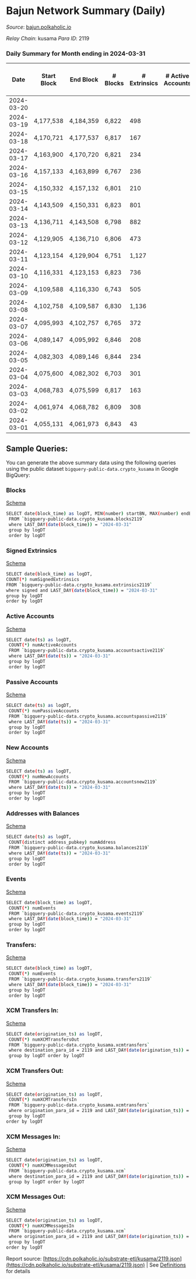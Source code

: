 # Bajun Network Summary (Daily)

_Source_: [bajun.polkaholic.io](https://bajun.polkaholic.io)

*Relay Chain*: kusama
*Para ID*: 2119



### Daily Summary for Month ending in 2024-03-31


| Date    | Start Block | End Block | # Blocks | # Extrinsics | # Active Accounts | # Passive Accounts | # New Accounts | # Addresses | # Events  | # Transfers ($USD) | # XCM Transfers In ($USD) | # XCM Transfers Out ($USD) | # XCM In | # XCM Out | Issues |
|---------|-------------|-----------|----------|--------------|-------------------|--------------------|----------------|-------------|-----------|--------------------|---------------------------|----------------------------|----------|-----------|--------|
| 2024-03-20 |  |  |  |  |  |  |  |  |  |   |   |   |  |  |  |
| 2024-03-19 | 4,177,538 | 4,184,359 | 6,822 | 498 |  |  |  |  | 17,531 | 20  |   |   |  |  |  |
| 2024-03-18 | 4,170,721 | 4,177,537 | 6,817 | 167 |  |  |  |  | 14,917 | 19  |   |   |  |  |  |
| 2024-03-17 | 4,163,900 | 4,170,720 | 6,821 | 234 |  |  |  |  | 15,595 | 15  |   |   |  |  |  |
| 2024-03-16 | 4,157,133 | 4,163,899 | 6,767 | 236 |  |  |  |  | 15,418 | 26  |   |   |  |  |  |
| 2024-03-15 | 4,150,332 | 4,157,132 | 6,801 | 210 |  |  |  |  | 15,346 | 15  |   |   |  |  |  |
| 2024-03-14 | 4,143,509 | 4,150,331 | 6,823 | 801 |  |  |  |  | 19,876 | 56  |   |   |  |  |  |
| 2024-03-13 | 4,136,711 | 4,143,508 | 6,798 | 882 |  |  |  |  | 20,585 | 67  |   |   |  |  |  |
| 2024-03-12 | 4,129,905 | 4,136,710 | 6,806 | 473 |  |  |  |  | 17,196 | 21  |   |   |  |  |  |
| 2024-03-11 | 4,123,154 | 4,129,904 | 6,751 | 1,127 |  |  |  |  | 22,450 | 35  |   |   |  |  |  |
| 2024-03-10 | 4,116,331 | 4,123,153 | 6,823 | 736 |  |  |  |  | 19,299 | 69  |   |   |  |  |  |
| 2024-03-09 | 4,109,588 | 4,116,330 | 6,743 | 505 |  |  |  |  | 17,387 | 73  |   |   |  |  |  |
| 2024-03-08 | 4,102,758 | 4,109,587 | 6,830 | 1,136 |  |  |  |  | 22,601 | 43  |   |   |  |  |  |
| 2024-03-07 | 4,095,993 | 4,102,757 | 6,765 | 372 |  |  |  |  | 16,374 | 107  |   |   |  |  |  |
| 2024-03-06 | 4,089,147 | 4,095,992 | 6,846 | 208 |  |  |  |  | 15,215 | 35  |   |   |  |  |  |
| 2024-03-05 | 4,082,303 | 4,089,146 | 6,844 | 234 |  |  |  |  | 15,523 | 43  |   |   |  |  |  |
| 2024-03-04 | 4,075,600 | 4,082,302 | 6,703 | 301 |  |  |  |  | 15,716 | 41  |   |   |  |  |  |
| 2024-03-03 | 4,068,783 | 4,075,599 | 6,817 | 163 |  |  |  |  | 14,889 | 50  |   |   |  |  |  |
| 2024-03-02 | 4,061,974 | 4,068,782 | 6,809 | 308 |  |  |  |  | 16,029 | 101  |   |   |  |  |  |
| 2024-03-01 | 4,055,131 | 4,061,973 | 6,843 | 43 |  |  |  |  | 14,003 | 18  |   |   |  |  |  |

## Sample Queries:
You can generate the above summary data using the following queries using the public dataset `bigquery-public-data.crypto_kusama` in Google BigQuery:


### Blocks 

[Schema](https://github.com/colorfulnotion/substrate-etl/blob/main/schema/blocks.json)

```bash
SELECT date(block_time) as logDT, MIN(number) startBN, MAX(number) endBN, COUNT(*) numBlocks 
 FROM `bigquery-public-data.crypto_kusama.blocks2119`  
 where LAST_DAY(date(block_time)) = "2024-03-31" 
 group by logDT 
 order by logDT
```

### Signed Extrinsics 

[Schema](https://github.com/colorfulnotion/substrate-etl/blob/main/schema/extrinsics.json)

```bash
SELECT date(block_time) as logDT, 
COUNT(*) numSignedExtrinsics 
FROM `bigquery-public-data.crypto_kusama.extrinsics2119`  
where signed and LAST_DAY(date(block_time)) = "2024-03-31" 
group by logDT 
order by logDT
```

### Active Accounts 

[Schema](https://github.com/colorfulnotion/substrate-etl/blob/main/schema/accountsactive.json)

```bash
SELECT date(ts) as logDT, 
 COUNT(*) numActiveAccounts 
 FROM `bigquery-public-data.crypto_kusama.accountsactive2119` 
 where LAST_DAY(date(ts)) = "2024-03-31" 
 group by logDT 
 order by logDT
```

### Passive Accounts 

[Schema](https://github.com/colorfulnotion/substrate-etl/blob/main/schema/accountspassive.json)

```bash
SELECT date(ts) as logDT, 
 COUNT(*) numPassiveAccounts 
 FROM `bigquery-public-data.crypto_kusama.accountspassive2119` 
 where LAST_DAY(date(ts)) = "2024-03-31" 
 group by logDT 
 order by logDT
```

### New Accounts 

[Schema](https://github.com/colorfulnotion/substrate-etl/blob/main/schema/accountsnew.json)

```bash
SELECT date(ts) as logDT, 
 COUNT(*) numNewAccounts 
 FROM `bigquery-public-data.crypto_kusama.accountsnew2119` 
 where LAST_DAY(date(ts)) = "2024-03-31" 
 group by logDT
 order by logDT
```

### Addresses with Balances 

[Schema](https://github.com/colorfulnotion/substrate-etl/blob/main/schema/balances.json)

```bash
SELECT date(ts) as logDT,
 COUNT(distinct address_pubkey) numAddress 
 FROM `bigquery-public-data.crypto_kusama.balances2119` 
 where LAST_DAY(date(ts)) = "2024-03-31" 
 group by logDT 
 order by logDT
```

### Events 

[Schema](https://github.com/colorfulnotion/substrate-etl/blob/main/schema/events.json)

```bash
SELECT date(block_time) as logDT, 
 COUNT(*) numEvents 
 FROM `bigquery-public-data.crypto_kusama.events2119` 
 where LAST_DAY(date(block_time)) = "2024-03-31" 
 group by logDT 
 order by logDT
```

### Transfers:

[Schema](https://github.com/colorfulnotion/substrate-etl/blob/main/schema/transfers.json)

```bash
SELECT date(block_time) as logDT, 
 COUNT(*) numEvents 
 FROM `bigquery-public-data.crypto_kusama.transfers2119` 
 where LAST_DAY(date(block_time)) = "2024-03-31" 
 group by logDT 
 order by logDT
```

### XCM Transfers In: 

[Schema](https://github.com/colorfulnotion/substrate-etl/blob/main/schema/xcmtransfers.json)

```bash
SELECT date(origination_ts) as logDT, 
 COUNT(*) numXCMTransfersOut 
 FROM `bigquery-public-data.crypto_kusama.xcmtransfers` 
 where destination_para_id = 2119 and LAST_DAY(date(origination_ts)) = "2024-03-31" 
 group by logDT order by logDT
```

### XCM Transfers Out: 

[Schema](https://github.com/colorfulnotion/substrate-etl/blob/main/schema/xcmtransfers.json)

```bash
SELECT date(origination_ts) as logDT, 
 COUNT(*) numXCMTransfersIn 
 FROM `bigquery-public-data.crypto_kusama.xcmtransfers` 
 where origination_para_id = 2119 and LAST_DAY(date(origination_ts)) = "2024-03-31" 
 group by logDT 
order by logDT
```

### XCM Messages In: 

[Schema](https://github.com/colorfulnotion/substrate-etl/blob/main/schema/xcm.json)

```bash
SELECT date(origination_ts) as logDT, 
 COUNT(*) numXCMMessagesOut 
 FROM `bigquery-public-data.crypto_kusama.xcm` 
 where destination_para_id = 2119 and LAST_DAY(date(origination_ts)) = "2024-03-31" 
 group by logDT order by logDT
```

### XCM Messages Out: 

[Schema](https://github.com/colorfulnotion/substrate-etl/blob/main/schema/xcm.json)

```bash
SELECT date(origination_ts) as logDT, 
 COUNT(*) numXCMMessagesIn 
 FROM `bigquery-public-data.crypto_kusama.xcm` 
 where origination_para_id = 2119 and LAST_DAY(date(origination_ts)) = "2024-03-31" 
 group by logDT 
order by logDT
```


Report source: [https://cdn.polkaholic.io/substrate-etl/kusama/2119.json](https://cdn.polkaholic.io/substrate-etl/kusama/2119.json) | See [Definitions](/DEFINITIONS.md) for details

